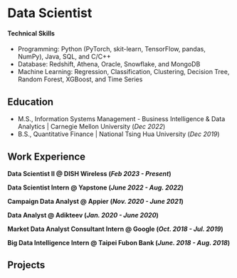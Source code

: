 # Data Scientist

#### Technical Skills
- Programming: Python (PyTorch, skit-learn, TensorFlow, pandas, NumPy), Java, SQL, and C/C++
- Database: Redshift, Athena, Oracle, Snowflake, and MongoDB
- Machine Learning: Regression, Classification, Clustering, Decision Tree, Random Forest, XGBoost, and Time Series

## Education
- M.S., Information Systems Management - Business Intelligence & Data Analytics | Carnegie Mellon University (_Dec 2022_)
- B.S., Quantitative Finance | National Tsing Hua University (_Dec 2019_)

## Work Experience 
**Data Scientist II @ DISH Wireless (_Feb 2023 - Present_)**

**Data Scientist Intern @ Yapstone (_June 2022 - Aug. 2022_)**

**Campaign Data Analyst @ Appier (_Nov. 2020 - June 2021_)**

**Data Analyst @ Adikteev (_Jan. 2020 - June 2020_)**

**Market Data Analyst Consultant Intern @ Google (_Oct. 2018 - Jul. 2019_)**

**Big Data Intelligence Intern @ Taipei Fubon Bank (_June. 2018 - Aug. 2018_)**

## Projects
